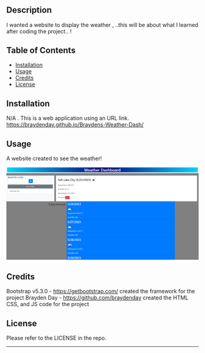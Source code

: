 # <Braydens-WeatherDashboard-Module-6-Challenge>

## Description

I wanted a website to display the weather , ..this will be about what I learned after coding the project.. !

## Table of Contents

- [Installation](#installation)
- [Usage](#usage)
- [Credits](#credits)
- [License](#license)

## Installation

N/A . This is a web application using an URL link. https://braydenday.github.io/Braydens-Weather-Dash/

## Usage

A website created to see the weather!

![weather-dashboard](/Assets/Screenshot1.png?raw=true "Weather Dashboard")

## Credits
Bootstrap v5.3.0 - https://getbootstrap.com/ created the framework for the project 
Brayden Day - https://github.com/braydenday created the HTML CSS, and JS code for the project

## License

Please refer to the LICENSE in the repo.

---